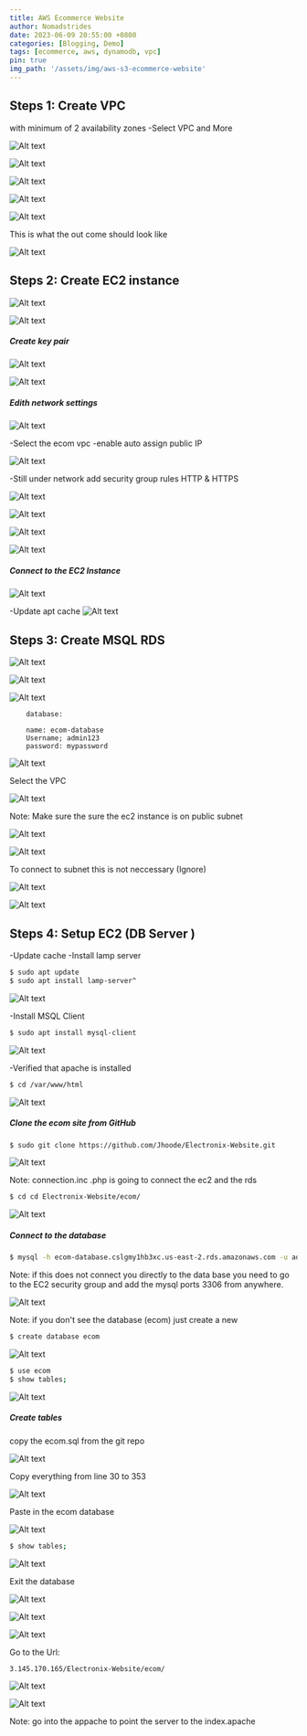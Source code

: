 ```yaml
---
title: AWS Ecommerce Website
author: Nomadstrides
date: 2023-06-09 20:55:00 +0800
categories: [Blogging, Demo]
tags: [ecommerce, aws, dynamodb, vpc]
pin: true
img_path: '/assets/img/aws-s3-ecommerce-website'
---
```


Steps 1: Create VPC 
--
with minimum of 2 availability zones
-Select VPC and More

![Alt text](/assets/img/aws-ecommerce-website/20230625123219.png)

![Alt text](/assets/img/aws-ecommerce-website/20230625123320.png)

![Alt text](/assets/img/aws-ecommerce-website/20230625123605.png)

![Alt text](/assets/img/aws-ecommerce-website/20230625123721.png)

![Alt text](/assets/img/aws-ecommerce-website/20230625123919.png)

This is what the out come should look like

![Alt text](/assets/img/aws-ecommerce-website/20230625124123.png)

Steps 2: Create EC2 instance
--

![Alt text](/assets/img/aws-ecommerce-website/20230625124310.png)

![Alt text](/assets/img/aws-ecommerce-website/20230625124445.png)

##### Create key pair

![Alt text](/assets/img/aws-ecommerce-website/20230625124814.png)

![Alt text](/assets/img/aws-ecommerce-website/20230625124951.png)

##### Edith network settings

![Alt text](/assets/img/aws-ecommerce-website/20230625125042.png)

-Select the ecom vpc
-enable auto assign public IP

![Alt text](/assets/img/aws-ecommerce-website/20230625125615.png)

-Still under network add security group rules
HTTP & HTTPS

![Alt text](/assets/img/aws-ecommerce-website/20230625125921.png)

![Alt text](/assets/img/aws-ecommerce-website/20230625130824.png)

![Alt text](/assets/img/aws-ecommerce-website/20230625130900.png)

![Alt text](/assets/img/aws-ecommerce-website/20230625130918.png)

##### Connect to the EC2 Instance

![Alt text](/assets/img/aws-ecommerce-website/20230625131056.png)

-Update apt cache
![Alt text](/assets/img/aws-ecommerce-website/20230625133330.png)

Steps 3: Create MSQL RDS
--

![Alt text](/assets/img/aws-ecommerce-website/20230625133547.png)

![Alt text](/assets/img/aws-ecommerce-website/20230625133807.png)

![Alt text](/assets/img/aws-ecommerce-website/20230625133935.png)

```plain text
	database:

	name: ecom-database
	Username; admin123
	password: mypassword
```

![Alt text](/assets/img/aws-ecommerce-website/20230625134150.png)

Select the VPC

![Alt text](/assets/img/aws-ecommerce-website/20230625205901.png)

Note: Make sure the sure the ec2 instance  is on public subnet

![Alt text](/assets/img/aws-ecommerce-website/20230625205339.png)

![Alt text](/assets/img/aws-ecommerce-website/20230625205526.png)

To connect to subnet this is not neccessary (Ignore)

![Alt text](/assets/img/aws-ecommerce-website/20230625205655.png)

![Alt text](/assets/img/aws-ecommerce-website/20230625205755.png)	

Steps 4: Setup EC2 (DB Server )
--

-Update cache
-Install lamp server

```bash
$ sudo apt update
$ sudo apt install lamp-server^
```

![Alt text](/assets/img/aws-ecommerce-website/20230625175040.png)

-Install MSQL Client

```bash
$ sudo apt install mysql-client
```
![Alt text](/assets/img/aws-ecommerce-website/20230625175330.png)	
	
-Verified that apache is installed

```bash
$ cd /var/www/html
```
![Alt text](/assets/img/aws-ecommerce-website/20230625175515.png)	

##### Clone the ecom site from GitHub

```bash
$ sudo git clone https://github.com/Jhoode/Electronix-Website.git
```

![Alt text](/assets/img/aws-ecommerce-website/20230625195802.png)		

Note: connection.inc .php is going to connect the ec2 and the rds

```bash
$ cd cd Electronix-Website/ecom/
```
![Alt text](/assets/img/aws-ecommerce-website/20230625200428.png)	 
	 
##### Connect to the database
	
```bash
$ mysql -h ecom-database.cslgmy1hb3xc.us-east-2.rds.amazonaws.com -u admin123 -p
```

Note: if this does not connect you directly to the data base you need to go to the EC2 security group and add the mysql ports 3306 from anywhere.

![Alt text](/assets/img/aws-ecommerce-website/20230625200726.png)	

Note: if you don't see the database (ecom) just create a new

```bash
$ create database ecom
```

![Alt text](/assets/img/aws-ecommerce-website/20230625200502.png)				
				
```bash
$ use ecom
$ show tables;
```

![Alt text](/assets/img/aws-ecommerce-website/20230625202516.png)
			
##### Create tables 
copy the ecom.sql from the git repo

![Alt text](/assets/img/aws-ecommerce-website/20230625201106.png)

Copy everything from line 30 to 353

![Alt text](/assets/img/aws-ecommerce-website/20230625201217.png)	

Paste in the ecom database 

![Alt text](/assets/img/aws-ecommerce-website/20230625201441.png)		

```bash
$ show tables;
```
![Alt text](/assets/img/aws-ecommerce-website/20230625202711.png)	
	
Exit the database

![Alt text](/assets/img/aws-ecommerce-website/20230625203837.png)

![Alt text](/assets/img/aws-ecommerce-website/20230625203707.png)

![Alt text](/assets/img/aws-ecommerce-website/20230625204436.png)

Go to the Url: 

```plain text
3.145.170.165/Electronix-Website/ecom/
```
![Alt text](/assets/img/aws-ecommerce-website/20230625204547.png)	

![Alt text](/assets/img/aws-ecommerce-website/20230625210743.png)

Note: go into the appache to point the server to the index.apache 